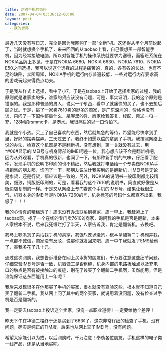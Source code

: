 ```yaml
---
title: 网购手机的惊险
date: 2007-04-04T03:36:12+00:00
layout: post
categories:
  - 我的世界
---
```


最近几天没有写日志，完全是因为我网购了一部”全新”机。这还得从半个月前说起了，当时就想换个手机了，来来回回的从taobao上看，自己很想买一部智能手机，因为经常接触电脑，所以对智能手机的操作系统就要求为塞班，而塞班系统在NOKIA品牌上多见，于是在NOKIA 6680，NOKIA 6630，NOKIA 7610，NOKIA E50之间选择，我可以说这个选择的过程是痛苦的，真的，各有各的长处，也有不足的缺陷，众所周知，NOKIA手机的运行内存普遍较低，一些对运行内存要求高的游戏玩起来得费点功夫。

于是我从样式上选择，看中了小7，于是在taobao上开始了选择卖家的过程，我的原则就是谁家卖的多，谁家的货应该没有问题，可是，事实证明，我的这个原则是错误的。我是那种普通的男人，说买一个东西，看中了就痛快的买了，也不去想后顾之忧。于是，挑了一家卖7610卖的挺多的商家，是广东深圳的，价格也没有谈，只问了一下配件都是什么，是哪里的货，商家给我答复，标配，另送一电一充，128M的rsmmc卡，是港水。我很痛快的以一口价拍下。

我就是个小孩。买上了自己喜欢的东西，然后就焦急的等待，希望能尽快拿到手里，好好的摆弄摆弄。三天过去了，我终于如愿以偿的拿到了手机。我按照网络上说的办法，检查这个机器是不是翻新机，没有想到，第一关就没有过去，用*#06#显示的IMEI号与机身背部的IMEI号差一位，我心想应该不会是翻新机吧，因为从外观看，手机真的很新，也闻了一下，有那种新手机的气味，仔细看了配件，发现手机的说明书印刷的也不精细，然后我就打电话给一个专卖做NOKIA手机销售的朋友那，询问了一下，那朋友说估计我买到的是翻新机，IMEI号是无论是水货，还是行货，都应该是一致的，另外，NOKIA的说明书一般印刷都比较精美，细致，铜版纸印刷的，可是，看看我的这个7610的说明书，简直就好像是从街边店复制的一样。于是又从网络上专门查这个手机的IMEI号，结果让我很生气，机器本身的IMEI号是NOKIA 7260的号，机身标签的号码什么都查不出来，我怒了！！！
<!--more-->
我的心情真的糟糕透了！周末没有办法联系到卖家，周一早上，我赶紧上了taobao网，找了一个在线的专门卖7610的商家，询问我的手机是否是翻新，本来人家根本不说，后来我死缠烂打了半天，人家告诉我，肯定是翻新机，去换吧。

我马上联系到了卖给我手机的卖家，我强烈要求退货，根本拿翻新二手机糊弄我，一点都不诚信，商家没有反驳，说那你就发回来吧，周一中午我就发了EMS给他了，害我多花了几十元。

通过这次网购，我想告诉准备在网上买水货的朋友们，千万要注意这些细节问题，仔细查验IMEI号是否一致，机器做工是否粗糙，机身内部的电路板触点以及充电口的触点是否有被接触过的痕迹，别花了钱买了个翻新二手机啊，虽然能用，但是谁能保证这东西能用上一年呢？

我后来发现很多在他那买了手机的买家，根本就没有查验这些，根本就不知道自己买了翻新二手机，我从网上问了其中的两个买家，就说用着没问题，没有检查过手机是否是翻新的。

我一定要去taobao上投诉这个卖家，没有一点职业道德！一定要给他个差评！

昨天下午在华德二楼终于还是买到了6630了，这次非常仔细的检查了手机，没有问题，确实是纯正的TIM版，后来也从网上查了IMEI号，没有问题。

希望大家能引以为戒，以后网购时，千万注意！奉劝各位朋友，手机这样的电子类一线产品，还是从当地买吧。
